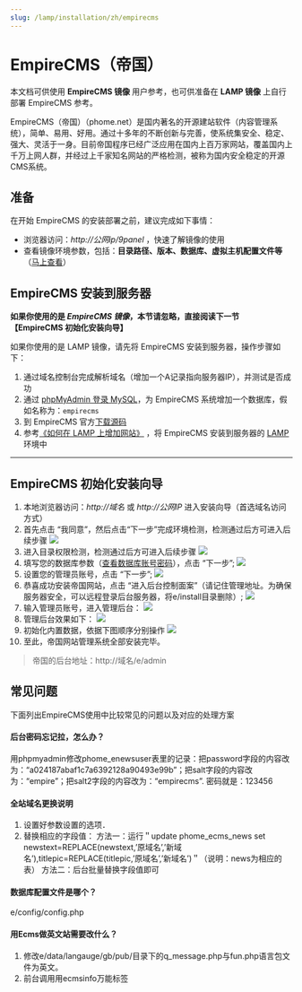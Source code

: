 ```yaml
---
slug: /lamp/installation/zh/empirecms
---
```


# EmpireCMS（帝国）

本文档可供使用 **EmpireCMS 镜像** 用户参考，也可供准备在 **LAMP 镜像** 上自行部署 EmpireCMS 参考。

EmpireCMS（帝国）（phome.net）是国内著名的开源建站软件（内容管理系统），简单、易用、好用。通过十多年的不断创新与完善，使系统集安全、稳定、强大、灵活于一身。目前帝国程序已经广泛应用在国内上百万家网站，覆盖国内上千万上网人群，并经过上千家知名网站的严格检测，被称为国内安全稳定的开源CMS系统。

## 准备

在开始 EmpireCMS 的安装部署之前，建议完成如下事情：

* 浏览器访问：*http://公网ip/9panel* ，快速了解镜像的使用
* 查看镜像环境参数，包括：**目录路径、版本、数据库、虚拟主机配置文件等** （[马上查看](https://support.websoft9.com/docs/lamp/zh/stack-components.html)）

## EmpireCMS 安装到服务器

**如果你使用的是 *EmpireCMS 镜像*，本节请忽略，直接阅读下一节 【EmpireCMS 初始化安装向导】**

如果你使用的是 LAMP 镜像，请先将 EmpireCMS 安装到服务器，操作步骤如下：

1. 通过域名控制台完成解析域名（增加一个A记录指向服务器IP），并测试是否成功
2. 通过 [phpMyAdmin 登录 MySQL](https://support.websoft9.com/docs/lamp/zh/admin-mysql.html)，为 EmpireCMS 系统增加一个数据库，假如名称为：`empirecms`
3. 到 EmpireCMS 官方[下载源码](http://www.phome.net/download/)
4. 参考[《如何在 LAMP 上增加网站》](https://support.websoft9.com/docs/lamp/zh/solution-deployment.html#安装第二个网站) ，将 EmpireCMS 安装到服务器的 [LAMP](https://support.websoft9.com/docs/lamp/zh/) 环境中

---

## EmpireCMS 初始化安装向导

1. 本地浏览器访问：*http://域名* 或 *http://公网IP* 进入安装向导（首选域名访问方式）
2. 首先点击 “我同意”，然后点击“下一步”完成环境检测，检测通过后方可进入后续步骤 
   ![](http://libs.websoft9.com/Websoft9/DocsPicture/zh/empirecms/empirecms-install002-websoft9.png)
3. 进入目录权限检测，检测通过后方可进入后续步骤 
   ![](http://libs.websoft9.com/Websoft9/DocsPicture/zh/empirecms/empirecms-install003-websoft9.png)
4. 填写您的数据库参数（[查看数据库账号密码](https://support.websoft9.com/docs/lamp/zh/stack-accounts.html)），点击 “下一步”; 
   ![](http://libs.websoft9.com/Websoft9/DocsPicture/zh/empirecms/empirecms-install004-websoft9.png)
5. 设置您的管理员账号，点击 “下一步”; 
   ![](http://libs.websoft9.com/Websoft9/DocsPicture/zh/empirecms/empirecms-install005-websoft9.png)
6. 恭喜成功安装帝国网站，点击 “进入后台控制面案”（请记住管理地址。为确保服务器安全，可以远程登录后台服务器，将e/install目录删除）; 
   ![](http://libs.websoft9.com/Websoft9/DocsPicture/zh/empirecms/empirecms-install006-websoft9.png)
7. 输入管理员账号，进入管理后台： 
   ![](http://libs.websoft9.com/Websoft9/DocsPicture/zh/empirecms/empirecms-install007-websoft9.png)
8. 管理后台效果如下： 
   ![](http://libs.websoft9.com/Websoft9/DocsPicture/zh/empirecms/empirecms-backend-websoft9.png)
9. 初始化内置数据，依据下图顺序分别操作 
   ![](http://libs.websoft9.com/Websoft9/DocsPicture/zh/empirecms/empirecms-cacheclear-websoft9.png)
10. 至此，帝国网站管理系统全部安装完毕。

> 帝国的后台地址：http://域名/e/admin

## 常见问题

下面列出EmpireCMS使用中比较常见的问题以及对应的处理方案

#### 后台密码忘记拉，怎么办？

用phpmyadmin修改phome\_enewsuser表里的记录：把password字段的内容改为：“a024187abaf1c7a6392128a90493e99b”；把salt字段的内容改为：“empire”；把salt2字段的内容改为：“empirecms”. 密码就是：123456

#### 全站域名更换说明

1. 设置好参数设置的选项． 
2. 替换相应的字段值：  方法一：运行＂update phome\_ecms\_news set newstext=REPLACE\(newstext,’原域名’,’新域名’\),titlepic=REPLACE\(titlepic,’原域名’,’新域名’\)＂（说明：news为相应的表）  方法二：后台批量替换字段值即可

#### 数据库配置文件是哪个？

e/config/config.php

#### 用Ecms做英文站需要改什么？

1. 修改e/data/langauge/gb/pub/目录下的q\_message.php与fun.php语言包文件为英文。 
2. 前台调用用ecmsinfo万能标签